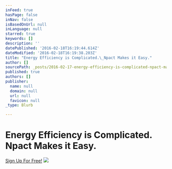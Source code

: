 ```yaml
---
inFeed: true
hasPage: false
inNav: false
isBasedOnUrl: null
inLanguage: null
starred: true
keywords: []
description: ''
datePublished: '2016-02-18T16:19:44.614Z'
dateModified: '2016-02-18T16:19:38.203Z'
title: "Energy Efficiency is Complicated.\_Npact Makes it Easy."
author: []
sourcePath: _posts/2016-02-17-energy-efficiency-is-complicated-npact-makes-it-easy.md
published: true
authors: []
publisher:
  name: null
  domain: null
  url: null
  favicon: null
_type: Blurb

---
```

# Energy Efficiency is Complicated. Npact Makes it Easy.

[Sign Up For Free!][0]
![](https://the-grid-user-content.s3-us-west-2.amazonaws.com/96fb3b88-afb9-46ae-9be1-0d897a9a6c60.png)

[0]: thegrid.io